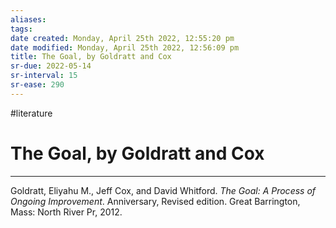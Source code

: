 ```yaml
---
aliases: 
tags: 
date created: Monday, April 25th 2022, 12:55:20 pm
date modified: Monday, April 25th 2022, 12:56:09 pm
title: The Goal, by Goldratt and Cox
sr-due: 2022-05-14
sr-interval: 15
sr-ease: 290
---
```


#literature

# The Goal, by Goldratt and Cox

---

Goldratt, Eliyahu M., Jeff Cox, and David Whitford. _The Goal: A Process of Ongoing Improvement_. Anniversary, Revised edition. Great Barrington, Mass: North River Pr, 2012.
